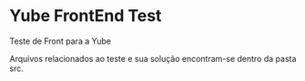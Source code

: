 # Yube FrontEnd Test
Teste de Front para a Yube

Arquivos relacionados ao teste e sua solução encontram-se dentro da pasta src.
